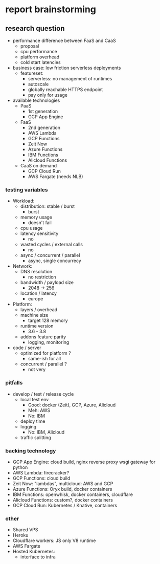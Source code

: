 # report brainstorming

## research question

- performance difference between FaaS and CaaS
  - proposal
  - cpu performance
  - platform overhead
  - cold start latencies
- business case: low friction serverless deployments
  - featureset:
    - serverless: no management of runtimes
    - autoscale
    - globally reachable HTTPS endpoint
    - pay only for usage
- available technologies
  - PaaS
    - 1st generation
    - GCP App Engine
  - FaaS
    - 2nd generation
    - AWS Lambda
    - GCP Functions
    - Zeit Now
    - Azure Functions
    - IBM Functions
    - Alicloud Functions
  - CaaS on demand
    - GCP Cloud Run
    - AWS Fargate (needs NLB)

### testing variables

- Workload:
  - distribution: stable / burst
    - burst
  - memory usage
    - doesn't fail
  - cpu usage
  - latency sensitivity
    - no
  - wasted cycles / external calls
    - no
  - async / concurrent / parallel
    - async, single concurrecy
- Network:
  - DNS resolution
    - no restriction
  - bandwidth / payload size
    - 2048 -> 256
  - location / latency
    - europe
- Platform:
  - layers / overhead
  - machine size
    - target 128 memory
  - runtime version
    - 3.6 - 3.8
  - addons feature parity
    - logging, monitoring
- code / server
  - optimized for platform ?
    - same-ish for all
  - concurrent / parallel ?
    - not very

### pitfalls

- develop / test / release cycle
  - local test env
    - Good: docker (Zeit), GCP, Azure, Alicloud
    - Meh: AWS
    - No: IBM
  - deploy time
  - logging
    - No: IBM, Alicloud
  - traffic splitting

### backing technology

- GCP App Engine: cloud build, nginx reverse proxy wsgi gateway for python
- AWS Lambda: firecracker?
- GCP Functions: cloud build
- Zeit Now: "lambdas", multicloud: AWS and GCP
- Azure Functions: Oryx build, docker containers
- IBM Functions: openwhisk, docker containers, cloudflare
- Alicloud Functions: custom?, docker containers
- GCP Cloud Run: Kubernetes / Knative, containers

### other

- Shared VPS
- Heroku
- Cloudflare workers: JS only V8 runtime
- AWS Fargate
- Hosted Kubernetes:
  - interface to infra
